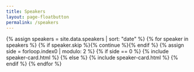 ```yaml
---
title: Speakers
layout: page-floatbutton
permalink: /speakers
---
```

{% assign speakers = site.data.speakers | sort: "date" %}
{% for speaker in speakers %}
  {% if speaker.skip %}{% continue %}{% endif %}
    {% assign side = forloop.index0 | modulo: 2 %}
      {% if side == 0 %}
        {% include speaker-card.html %}
      {% else %}
        {% include speaker-card.html %}
      {% endif %}
{% endfor %}
